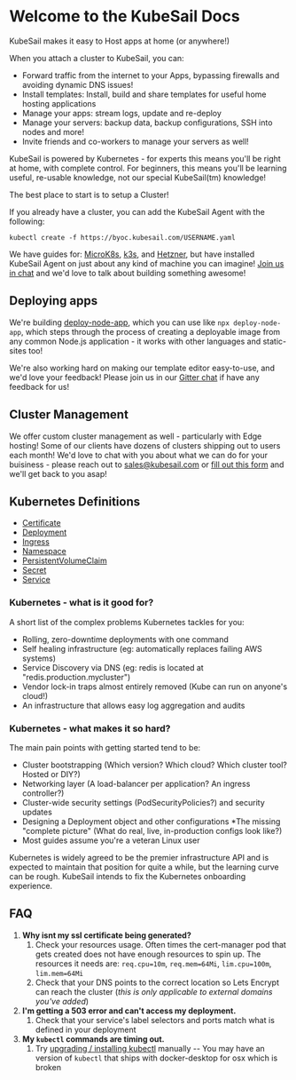 # Welcome to the KubeSail Docs

KubeSail makes it easy to Host apps at home (or anywhere!)

When you attach a cluster to KubeSail, you can:

- Forward traffic from the internet to your Apps, bypassing firewalls and avoiding dynamic DNS issues!
- Install templates: Install, build and share templates for useful home hosting applications
- Manage your apps: stream logs, update and re-deploy
- Manage your servers: backup data, backup configurations, SSH into nodes and more!
- Invite friends and co-workers to manage your servers as well!

KubeSail is powered by Kubernetes - for experts this means you'll be right at home, with complete control. For beginners, this means you'll be learning useful, re-usable knowledge, not our special KubeSail(tm) knowledge!

The best place to start is to setup a Cluster!

If you already have a cluster, you can add the KubeSail Agent with the following:

    kubectl create -f https://byoc.kubesail.com/USERNAME.yaml

We have guides for: [MicroK8s](https://kubesail.com/blog/microk8s-raspberry-pi), [k3s](https://kubesail.com/blog/k3s-raspberry-pi), and [Hetzner](https://kubesail.com/blog/dedicated-kubernetes-on-hetzner), but have installed KubeSail Agent on just about any kind of machine you can imagine! [Join us in chat](https://gitter.im/KubeSail/community) and we'd love to talk about building something awesome!


## Deploying apps

We're building [deploy-node-app](https://github.com/kubesail/deploy-node-app), which you can use like `npx deploy-node-app`, which steps through the process of creating a deployable image from any common Node.js application - it works with other languages and static-sites too!

We're also working hard on making our template editor easy-to-use, and we'd love your feedback! Please join us in our [Gitter chat](https://gitter.im/KubeSail/community) if have any feedback for us!

## Cluster Management

We offer custom cluster management as well - particularly with Edge hosting! Some of our clients have dozens of clusters shipping out to users each month! We'd love to chat with you about what we can do for your buisiness - please reach out to sales@kubesail.com or [fill out this form](https://kubesail.typeform.com/to/lFZF2r) and we'll get back to you asap!

## Kubernetes Definitions

-   [Certificate](/definitions#certificate)
-   [Deployment](/definitions#deployment)
-   [Ingress](/definitions#ingress)
-   [Namespace](/definitions#namespace)
-   [PersistentVolumeClaim](/definitions#persistentvolumeclaim)
-   [Secret](/definitions#secret)
-   [Service](/definitions#service)

### Kubernetes - what is it good for?

A short list of the complex problems Kubernetes tackles for you:

-   Rolling, zero-downtime deployments with one command
-   Self healing infrastructure (eg: automatically replaces failing AWS systems)
-   Service Discovery via DNS (eg: redis is located at "redis.production.mycluster")
-   Vendor lock-in traps almost entirely removed (Kube can run on anyone's cloud!)
-   An infrastructure that allows easy log aggregation and audits

### Kubernetes - what makes it so hard?

The main pain points with getting started tend to be:

-   Cluster bootstrapping (Which version? Which cloud? Which cluster tool? Hosted or DIY?)
-   Networking layer (A load-balancer per application? An ingress controller?)
-   Cluster-wide security settings (PodSecurityPolicies?) and security updates
-   Designing a Deployment object and other configurations
    \*The missing "complete picture" (What do real, live, in-production configs look like?)
-   Most guides assume you're a veteran Linux user

Kubernetes is widely agreed to be the premier infrastructure API and is expected to maintain that position for quite a while, but the learning curve can be rough. KubeSail intends to fix the Kubernetes onboarding experience.

## FAQ

1.  **Why isnt my ssl certificate being generated?**
    1.  Check your resources usage. Often times the cert-manager pod that gets created does not have enough resources to spin up. The resources it needs are:
        `req.cpu=10m`, `req.mem=64Mi`, `lim.cpu=100m`, `lim.mem=64Mi`
    1.  Check that your DNS points to the correct location so Lets Encrypt can reach the cluster (_this is only applicable to external domains you've added_)
1.  **I'm getting a 503 error and can't access my deployment.**
    1.  Check that your service's label selectors and ports match what is defined in your deployment
1.  **My `kubectl` commands are timing out.**
    1.  Try [upgrading / installing kubectl](https://kubernetes.io/docs/tasks/tools/install-kubectl/) manually -- You may have an version of `kubectl` that ships with docker-desktop for osx which is broken
